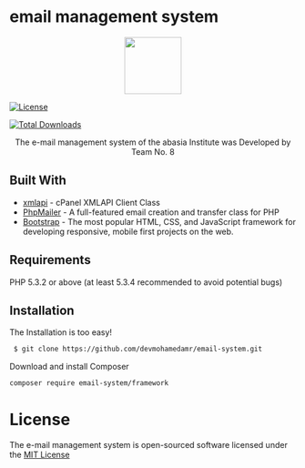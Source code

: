 # email management system 

<p align="center">
  <img src="https://github.com/devmohamedamr/email-system/blob/master/Public/images/8888.png" width="100"/>
  
  <a href="https://packagist.org/packages/email-system/framework"><img src="https://poser.pugx.org/email-system/framework/license" alt="License"></a>
  
</p>

[![Total Downloads](https://poser.pugx.org/email-system/framework/downloads)](https://packagist.org/packages/email-system/framework)


<center>The e-mail management system of the abasia Institute was Developed by Team No. 8 </center>

## Built With


* [xmlapi](https://github.com/CpanelInc/xmlapi-php) - cPanel XMLAPI Client Class
* [PhpMailer](https://github.com/PHPMailer/PHPMailer) - A full-featured email creation and transfer class for PHP
* [Bootstrap](https://github.com/twbs/bootstrap) - The most popular HTML, CSS, and JavaScript framework for developing responsive, mobile first projects on the web. 


Requirements
------------

PHP 5.3.2 or above (at least 5.3.4 recommended to avoid potential bugs)


## Installation

The Installation is too easy!


```sh
 $ git clone https://github.com/devmohamedamr/email-system.git
```
Download and install Composer

```sh
composer require email-system/framework
```

# License 
The e-mail management system is open-sourced software licensed under the [MIT License](https://opensource.org/licenses/MIT)



